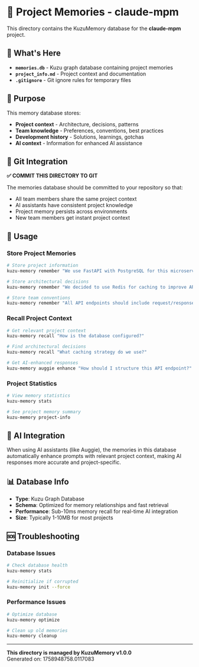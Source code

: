 # 🧠 Project Memories - claude-mpm

This directory contains the KuzuMemory database for the **claude-mpm** project.

## 📁 What's Here

- **`memories.db`** - Kuzu graph database containing project memories
- **`project_info.md`** - Project context and documentation
- **`.gitignore`** - Git ignore rules for temporary files

## 🎯 Purpose

This memory database stores:
- **Project context** - Architecture, decisions, patterns
- **Team knowledge** - Preferences, conventions, best practices  
- **Development history** - Solutions, learnings, gotchas
- **AI context** - Information for enhanced AI assistance

## 🔄 Git Integration

**✅ COMMIT THIS DIRECTORY TO GIT**

The memories database should be committed to your repository so that:
- All team members share the same project context
- AI assistants have consistent project knowledge
- Project memory persists across environments
- New team members get instant project context

## 🚀 Usage

### Store Project Memories
```bash
# Store project information
kuzu-memory remember "We use FastAPI with PostgreSQL for this microservice"

# Store architectural decisions
kuzu-memory remember "We decided to use Redis for caching to improve API response times"

# Store team conventions
kuzu-memory remember "All API endpoints should include request/response examples in docstrings"
```

### Recall Project Context
```bash
# Get relevant project context
kuzu-memory recall "How is the database configured?"

# Find architectural decisions
kuzu-memory recall "What caching strategy do we use?"

# Get AI-enhanced responses
kuzu-memory auggie enhance "How should I structure this API endpoint?"
```

### Project Statistics
```bash
# View memory statistics
kuzu-memory stats

# See project memory summary
kuzu-memory project-info
```

## 🤖 AI Integration

When using AI assistants (like Auggie), the memories in this database automatically enhance prompts with relevant project context, making AI responses more accurate and project-specific.

## 📊 Database Info

- **Type**: Kuzu Graph Database
- **Schema**: Optimized for memory relationships and fast retrieval
- **Performance**: Sub-10ms memory recall for real-time AI integration
- **Size**: Typically 1-10MB for most projects

## 🆘 Troubleshooting

### Database Issues
```bash
# Check database health
kuzu-memory stats

# Reinitialize if corrupted
kuzu-memory init --force
```

### Performance Issues
```bash
# Optimize database
kuzu-memory optimize

# Clean up old memories
kuzu-memory cleanup
```

---

**This directory is managed by KuzuMemory v1.0.0**  
Generated on: 1758948758.0117083
